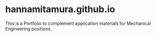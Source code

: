 # hannamitamura.github.io
This is a Portfolio to complement application materials for Mechanical Engineering positions.
